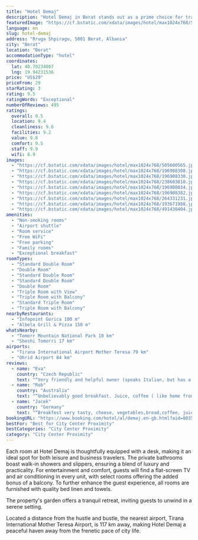 ```yaml
---
title: "Hotel Demaj"
description: "Hotel Demaj in Berat stands out as a prime choice for travelers seeking both comfort and convenience."
featuredImage: "https://cf.bstatic.com/xdata/images/hotel/max1024x768/505600565.jpg?k=11d00a2c77e7c0058447ad3b00024b629cc803bc6bb34624cdfff4b0c34b705b&o=&hp=1"
language: en
slug: hotel-demaj
address: "Rruga Shpiragu, 5001 Berat, Albania"
city: "Berat"
location: "Berat"
accommodationType: "hotel"
coordinates:
  lat: 40.70234007
  lng: 19.94231536
price: "US$29"
priceFrom: 29
starRating: 3
rating: 9.5
ratingWords: "Exceptional"
numberOfReviews: 495
ratings:
  overall: 9.5
  location: 9.4
  cleanliness: 9.6
  facilities: 9.2
  value: 9.8
  comfort: 9.5
  staff: 9.9
  wifi: 8.9
images:
  - "https://cf.bstatic.com/xdata/images/hotel/max1024x768/505600565.jpg?k=11d00a2c77e7c0058447ad3b00024b629cc803bc6bb34624cdfff4b0c34b705b&o=&hp=1"
  - "https://cf.bstatic.com/xdata/images/hotel/max1024x768/196908308.jpg?k=f5869abb3beac921acd99ff7e15429feb64969cf3e583f4ee629d2f249a7ffa6&o=&hp=1"
  - "https://cf.bstatic.com/xdata/images/hotel/max1024x768/196908330.jpg?k=fb65de5031a4849b5ce16f3442cf4a1d190dd46a3b6f1abc2e7d29a33404ce73&o=&hp=1"
  - "https://cf.bstatic.com/xdata/images/hotel/max1024x768/238603810.jpg?k=fa997b0e4b209440aae3316e15518d94685a7a6d1f15ac7e83feb5c257d9dafa&o=&hp=1"
  - "https://cf.bstatic.com/xdata/images/hotel/max1024x768/196908034.jpg?k=2fc96ac5dd7ce13892d8fd870518e2a4ab79de302660f5b14a3d1fcf479e3835&o=&hp=1"
  - "https://cf.bstatic.com/xdata/images/hotel/max1024x768/196908382.jpg?k=a6b81c28ca6946f4cd16e5bb58e33df7a5058157f942c691761d9905d5ba7afc&o=&hp=1"
  - "https://cf.bstatic.com/xdata/images/hotel/max1024x768/264331231.jpg?k=4cf7c2e0d462a10208a9e9485e572af669a8a3360cf7c02bef141a0819c1e929&o=&hp=1"
  - "https://cf.bstatic.com/xdata/images/hotel/max1024x768/193671988.jpg?k=d4d958260fff24b77b1c8bb34bc9167be7276920c9928a52160d159ac8b15dc5&o=&hp=1"
  - "https://cf.bstatic.com/xdata/images/hotel/max1024x768/491438404.jpg?k=411218a60092470aa6f2d448147042fedf28436db64d4d928bd3af2d447308a1&o=&hp=1"
amenities:
  - "Non-smoking rooms"
  - "Airport shuttle"
  - "Room service"
  - "Free WiFi"
  - "Free parking"
  - "Family rooms"
  - "Exceptional breakfast"
roomTypes:
  - "Standard Double Room"
  - "Double Room"
  - "Standard Double Room"
  - "Standard Double Room"
  - "Double Room"
  - "Triple Room with View"
  - "Triple Room with Balcony"
  - "Standard Triple Room"
  - "Triple Room with Balcony"
nearbyRestaurants:
  - "Infopoint Gorica 100 m"
  - "Albela Grill & Pizza 150 m"
whatsNearby:
  - "Tomorr Mountain National Park 10 km"
  - "Sheshi Tomorri 17 km"
airports:
  - "Tirana International Airport Mother Teresa 79 km"
  - "Ohrid Airport 84 km"
reviews:
  - name: "Eva"
    country: "Czech Republic"
    text: "“Very friendly and helpful owner (speaks Italian, but has a friend who speaks English). Tasty homemade breakfast (homemade cheese from owner's factory, you can also buy some). 5 minutes on foot to the centre.”"
  - name: "Rob"
    country: "Australia"
    text: "“Unbelievably good breakfast. Juice, coffee ( like home from a machine), eggs, fruit, croissants!”"
  - name: "Jacek"
    country: "Germany"
    text: "“Breakfest very tasty, cheese, vegetables,bread,coffee, juice,water,milk to drink. Very,very nice owner and his family thank You very much for your kindness :) Place to park our cars, close to centrum, nice rooms (we had 5 rooms) and each was...”"
bookingURL: "https://www.booking.com/hotel/al/demaj.en-gb.html?aid=8035640"
bestFor: "Best for City Center Proximity"
bestCategories: "City Center Proximity"
category: "City Center Proximity"
---
```


Each room at Hotel Demaj is thoughtfully equipped with a desk, making it an ideal spot for both leisure and business travelers. The private bathrooms boast walk-in showers and slippers, ensuring a blend of luxury and practicality. For entertainment and comfort, guests will find a flat-screen TV and air conditioning in every unit, with select rooms offering the added bonus of a balcony. To further enhance the guest experience, all rooms are furnished with quality bed linen and towels.

The property's garden offers a tranquil retreat, inviting guests to unwind in a serene setting. 

Located a distance from the hustle and bustle, the nearest airport, Tirana International Mother Teresa Airport, is 117 km away, making Hotel Demaj a peaceful haven away from the frenetic pace of city life.